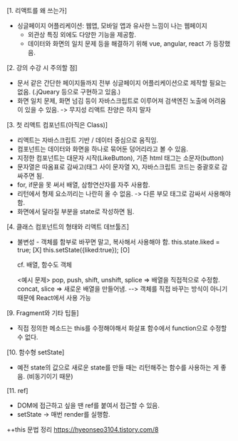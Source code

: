 [1. 리액트를 왜 쓰는가]
- 싱글페이지 어플리케이션: 웹앱, 모바일 앱과 유사한 느낌이 나는 웹페이지
    - 외관상 특징 외에도 다양한 기능을 제공함.
    - 데이터와 화면의 일치 문제 등을 해결하기 위해 vue, angular, react 가 등장했음.

[2. 강의 수강 시 주의할 점]
- 문서 같은 간단한 페이지들까지 전부 싱글페이지 어플리케이션으로 제작할 필요는 없음. (.jQueary 등으로 구현하고 있음.)
- 화면 일치 문제, 화면 넘김 등이 자바스크립트로 이루어져 검색엔진 노출에 어려움이 있을 수 있음.
    -> 무지성 리액트 찬양은 하지 말자

[3. 첫 리액트 컴포넌트(아직은 Class)]
- 리액트는 자바스크립트 기반 / 데이터 중심으로 움직임.
- 컴포넌트는 데이터와 화면을 하나로 묶어둔 덩어리라고 볼 수 있음.
- 지정한 컴포넌트는 대문자 시작(LikeButton), 기존 html 태그는 소문자(button)
- 문자열은 따옴표로 감싸고(태그 사이 문자열 X), 자바스크립트 코드는 중괄호로 감싸주면 됨.
- for, if문을 못 써서 배열, 삼항연산자를 자주 사용함.
- 리턴에서 형제 요소끼리는 나란히 올 수 없음. -> 다른 부모 태그로 감싸서 사용해야 함.
- 화면에서 달라질 부분을 state로 작성하면 됨.

[4. 클래스 컴포넌트의 형태와 리액트 데브툴즈]
- 불변성 - 객체를 함부로 바꾸면 말고, 복사해서 사용해야 함.
    this.state.liked = true; [X]
    this.setState({liked:true}); [O]

    cf. 배열, 함수도 객체

    <예시 문제>
    pop, push, shift, unshift, splice => 배열을 직접적으로 수정함.
    concat, slice => 새로운 배열을 만들어냄. --> 객체를 직접 바꾸는 방식이 아니기 때문에 React에서 사용 가능

[9. Fragment와 기타 팁들]
- 직접 정의한 메소드는 this를 수정해야해서 화살표 함수에서 function으로 수정할 수 없다.

[10. 함수형 setState]
- 예전 state의 값으로 새로운 state를 만들 때는 리턴해주는 함수를 사용하는 게 좋음. (비동기이기 때문)

[11. ref]
- DOM에 접근하고 싶을 땐 ref를 붙여서 접근할 수 있음.
- setState -> 매번 render를 실행함.

++this 문법 정리
 https://hyeonseo3104.tistory.com/8
